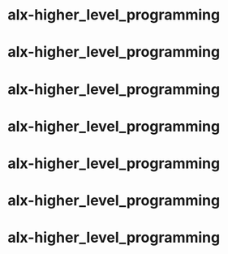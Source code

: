# alx-higher_level_programming
# alx-higher_level_programming
# alx-higher_level_programming
# alx-higher_level_programming
# alx-higher_level_programming
# alx-higher_level_programming
# alx-higher_level_programming
